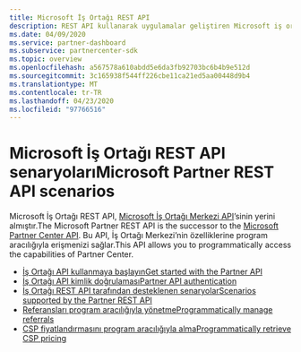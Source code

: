 ```yaml
---
title: Microsoft İş Ortağı REST API
description: REST API kullanarak uygulamalar geliştiren Microsoft iş ortakları için genel bakışlar ve senaryolar.
ms.date: 04/09/2020
ms.service: partner-dashboard
ms.subservice: partnercenter-sdk
ms.topic: overview
ms.openlocfilehash: a567578a610abdd5e6da3fb92703bc6b4b9e512d
ms.sourcegitcommit: 3c165938f544ff226cbe11ca21ed5aa00448d9b4
ms.translationtype: MT
ms.contentlocale: tr-TR
ms.lasthandoff: 04/23/2020
ms.locfileid: "97766516"
---
```

# <a name="microsoft-partner-rest-api-scenarios"></a><span data-ttu-id="6895b-103">Microsoft İş Ortağı REST API senaryoları</span><span class="sxs-lookup"><span data-stu-id="6895b-103">Microsoft Partner REST API scenarios</span></span>

<span data-ttu-id="6895b-104">Microsoft İş Ortağı REST API, [Microsoft İş Ortağı Merkezi API](https://docs.microsoft.com/partner-center/develop/)’sinin yerini almıştır.</span><span class="sxs-lookup"><span data-stu-id="6895b-104">The Microsoft Partner REST API is the successor to the [Microsoft Partner Center API](https://docs.microsoft.com/partner-center/develop/).</span></span> <span data-ttu-id="6895b-105">Bu API, İş Ortağı Merkezi’nin özelliklerine program aracılığıyla erişmenizi sağlar.</span><span class="sxs-lookup"><span data-stu-id="6895b-105">This API allows you to programmatically access the capabilities of Partner Center.</span></span>

* [<span data-ttu-id="6895b-106">İş Ortağı API kullanmaya başlayın</span><span class="sxs-lookup"><span data-stu-id="6895b-106">Get started with the Partner API</span></span>](get-started.md)
* [<span data-ttu-id="6895b-107">İş Ortağı API kimlik doğrulaması</span><span class="sxs-lookup"><span data-stu-id="6895b-107">Partner API authentication</span></span>](api-authentication.md)
* [<span data-ttu-id="6895b-108">İş Ortağı REST API tarafından desteklenen senaryolar</span><span class="sxs-lookup"><span data-stu-id="6895b-108">Scenarios supported by the Partner REST API</span></span>](scenarios.md)
* [<span data-ttu-id="6895b-109">Referansları program aracılığıyla yönetme</span><span class="sxs-lookup"><span data-stu-id="6895b-109">Programmatically manage referrals</span></span>](referrals.md)
* [<span data-ttu-id="6895b-110">CSP fiyatlandırmasını program aracılığıyla alma</span><span class="sxs-lookup"><span data-stu-id="6895b-110">Programmatically retrieve CSP pricing</span></span>](pricing.md)
